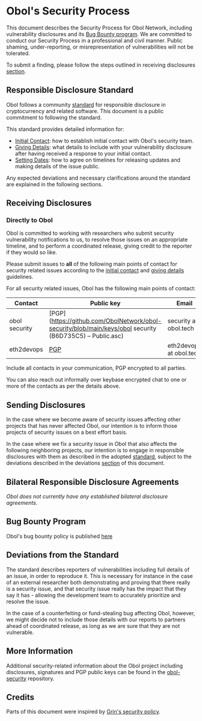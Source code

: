 # Obol's Security Process

This document describes the Security Process for Obol Network, including vulnerability disclosures and its [Bug Bounty program](#bug-bounty-program). We are committed to conduct our Security Process in a professional and civil manner. Public shaming, under-reporting, or misrepresentation of vulnerabilities will not be tolerated.

To submit a finding, please follow the steps outlined in receiving disclosures [section](#receiving-disclosures).

## Responsible Disclosure Standard

Obol follows a community [standard](https://github.com/RD-Crypto-Spec/Responsible-Disclosure#the-standard) for responsible disclosure in cryptocurrency and related software. This document is a public commitment to following the standard.

This standard provides detailed information for:

- [Initial Contact](https://github.com/RD-Crypto-Spec/Responsible-Disclosure#initial-contact): how to establish initial contact with Obol's security team.
- [Giving Details](https://github.com/RD-Crypto-Spec/Responsible-Disclosure#giving-details): what details to include with your vulnerability disclosure after having received a response to your initial contact.
- [Setting Dates](https://github.com/RD-Crypto-Spec/Responsible-Disclosure#setting-dates): how to agree on timelines for releasing updates and making details of the issue public.

Any expected deviations and necessary clarifications around the standard are explained in the following sections.

## Receiving Disclosures

### Directly to Obol

Obol is committed to working with researchers who submit security vulnerability notifications to us, to resolve those issues on an appropriate timeline, and to perform a coordinated release, giving credit to the reporter if they would so like.

Please submit issues to **all** of the following main points of contact for
security related issues according to the
[initial contact](https://github.com/RD-Crypto-Spec/Responsible-Disclosure#initial-contact)
and [giving details](https://github.com/RD-Crypto-Spec/Responsible-Disclosure#giving-details)
guidelines.

For all security related issues, Obol has the following main points of contact:

| Contact                | Public key                                                                                                   | Email                             | Keybase                                         |
| ---------------------- | ------------------------------------------------------------------------------------------------------------ | --------------------------------- | ----------------------------------------------- |
| obol security              |[PGP](https://github.com/ObolNetwork/obol-security/blob/main/keys/obol security (B6D735C5) – Public.asc) | security at obol.tech                ||
| eth2devops              |[PGP](https://github.com/ObolNetwork/obol-security/blob/main/keys/eth2devops.asc) | eth2devops at obol.tech                |[@eth2devops](https://keybase.io/eth2devops/chat)|


Include all contacts in your communication, PGP encrypted to all parties.

You can also reach out informally over keybase encrypted chat to one or more of the contacts as per the details above.

## Sending Disclosures

In the case where we become aware of security issues affecting other projects that has never affected Obol, our intention is to inform those projects of security issues on a best effort basis.

In the case where we fix a security issue in Obol that also affects the following neighboring projects, our intention is to engage in responsible disclosures with them as described in the adopted [standard](https://github.com/RD-Crypto-Spec/Responsible-Disclosure), subject to the deviations described in the deviations [section](#deviations-from-the-standard) of this document.

## Bilateral Responsible Disclosure Agreements

_Obol does not currently have any established bilateral disclosure agreements._

## Bug Bounty Program
Obol's bug bounty policy is published [here](https://docs.obol.tech/docs/sec/bug-bounty)

## Deviations from the Standard

The standard describes reporters of vulnerabilities including full details of an issue, in order to reproduce it. This is necessary for instance in the case of an external researcher both demonstrating and proving that there really is a security issue, and that security issue really has the impact that they say it has - allowing the development team to accurately prioritize and resolve the issue.

In the case of a counterfeiting or fund-stealing bug affecting Obol, however, we might decide not to include those details with our reports to partners ahead of coordinated release, as long as we are sure that they are not vulnerable.

## More Information

Additional security-related information about the Obol project including disclosures, signatures and PGP public keys can be found in the [obol-security](https://github.com/ObolNetwork/obol-security) repository.

## Credits

Parts of this document were inspired by [Grin's security policy](https://github.com/mimblewimble/grin/blob/master/SECURITY.md).
